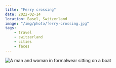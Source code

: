 ```yaml
---
title: "Ferry crossing"
date: 2022-02-14
location: Basel, Switzerland
image: "/img/photo/ferry-crossing.jpg"
tags:
    - travel
    - switzerland
    - cities
    - faces
---
```


![A man and woman in formalwear sitting on a boat](/img/photo/ferry-crossing.jpg)
